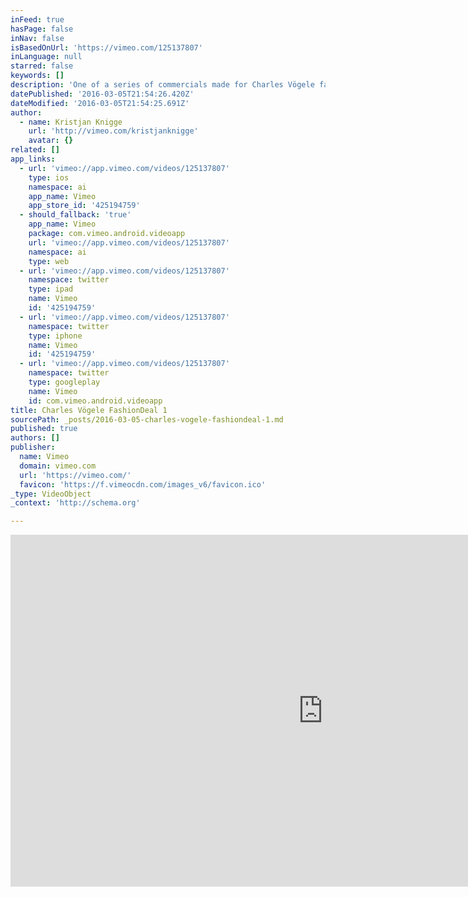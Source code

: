 ```yaml
---
inFeed: true
hasPage: false
inNav: false
isBasedOnUrl: 'https://vimeo.com/125137807'
inLanguage: null
starred: false
keywords: []
description: 'One of a series of commercials made for Charles Vögele fashion. Fun, humanness, joy and comfort where the ket ingredients of the brief. Agency: Crossmarks ProdCo: Macgyver Client: Charles Voegele Switzerland'
datePublished: '2016-03-05T21:54:26.420Z'
dateModified: '2016-03-05T21:54:25.691Z'
author:
  - name: Kristjan Knigge
    url: 'http://vimeo.com/kristjanknigge'
    avatar: {}
related: []
app_links:
  - url: 'vimeo://app.vimeo.com/videos/125137807'
    type: ios
    namespace: ai
    app_name: Vimeo
    app_store_id: '425194759'
  - should_fallback: 'true'
    app_name: Vimeo
    package: com.vimeo.android.videoapp
    url: 'vimeo://app.vimeo.com/videos/125137807'
    namespace: ai
    type: web
  - url: 'vimeo://app.vimeo.com/videos/125137807'
    namespace: twitter
    type: ipad
    name: Vimeo
    id: '425194759'
  - url: 'vimeo://app.vimeo.com/videos/125137807'
    namespace: twitter
    type: iphone
    name: Vimeo
    id: '425194759'
  - url: 'vimeo://app.vimeo.com/videos/125137807'
    namespace: twitter
    type: googleplay
    name: Vimeo
    id: com.vimeo.android.videoapp
title: Charles Vögele FashionDeal 1
sourcePath: _posts/2016-03-05-charles-vogele-fashiondeal-1.md
published: true
authors: []
publisher:
  name: Vimeo
  domain: vimeo.com
  url: 'https://vimeo.com/'
  favicon: 'https://f.vimeocdn.com/images_v6/favicon.ico'
_type: VideoObject
_context: 'http://schema.org'

---
```

<iframe src="https://cdn.embedly.com/widgets/media.html?src=https%3A%2F%2Fplayer.vimeo.com%2Fvideo%2F125137807&amp;url=https%3A%2F%2Fvimeo.com%2F125137807&amp;image=http%3A%2F%2Fi.vimeocdn.com%2Fvideo%2F515126471_1280.jpg&amp;key=b7d04c9b404c499eba89ee7072e1c4f7&amp;type=text%2Fhtml&amp;schema=vimeo" width="1000" height="563" scrolling="no" frameborder="0" allowfullscreen="allowfullscreen" style=""></iframe>